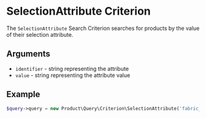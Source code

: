 # SelectionAttribute Criterion

The `SelectionAttribute` Search Criterion searches for products by the value of their selection attribute.

## Arguments

- `identifier` - string representing the attribute
- `value` - string representing the attribute value

## Example

``` php
$query->query = new Product\Query\Criterion\SelectionAttribute('fabric_type', 'cotton');
```
